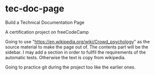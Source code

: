 # tec-doc-page
Build a Technical Documentation Page

A certification project on freeCodeCamp

Going to use "https://en.wikipedia.org/wiki/Crowd_psychology" as the source material to make the page out of. The contents part will be the sidebar. I may add a section in order to fullfil the requirements of the automatic tests. Otherwise the text is copy from wikipedia. 

Going to practice git during the project too like the earlier ones.